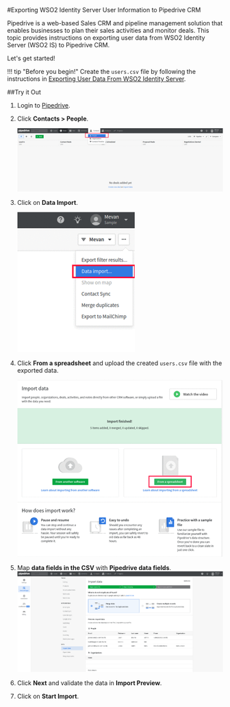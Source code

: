 #Exporting WSO2 Identity Server User Information to Pipedrive CRM

Pipedrive is a web-based Sales CRM and pipeline management solution that enables businesses to plan their sales 
activities and monitor deals. This topic provides instructions on exporting user data from WSO2 Identity Server (WSO2 IS) to Pipedrive CRM. 

Let's get started!

!!! tip "Before you begin!"
    Create the `users.csv` file by following the instructions in 
    [Exporting User Data From WSO2 Identity Server](../learn/exporting-user-data-from-wso2-is.md).
    
##Try it Out

1. Login to [Pipedrive](http://www.pipedrive.com/).
2. Click **Contacts > People**.
   
    ![contacts-in-pipedrive](../assets/img/tutorials/contacts-in-pipedrive.png)
    
3. Click on **Data Import**.
   
    ![data-import-in-pipedrive](../assets/img/tutorials/data-import-in-pipedrive.png)

4. Click **From a spreadsheet** and upload the created `users.csv` file with the exported data.
    
    ![import-from-spread-sheet-pipedrive](../assets/img/tutorials/import-from-spread-sheet-pipedrive.png)

5. Map **data fields in the CSV** with **Pipedrive data fields**.
    ![map-import-fields-to-pipedrive](../assets/img/tutorials/map-import-fields-to-pipedrive.png)

6. Click **Next** and validate the data in **Import Preview**.
7. Click on **Start Import**.
